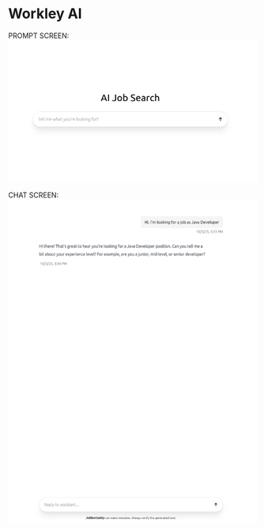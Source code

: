 # Workley AI

PROMPT SCREEN:
![alt text](https://github.com/victorchicu/workley-app/blob/master/public/Screenshot%20from%202025-10-03%2015-33-39.png "Prompt Screen")

CHAT SCREEN:
![alt text](https://github.com/victorchicu/workley-app/blob/master/public/Screenshot%20from%202025-10-03%2015-34-15.png "Chat Screen")
